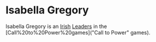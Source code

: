 # Isabella Gregory

Isabella Gregory is an [Irish](Irish) [Leaders](leader) in the [Call%20to%20Power%20games]("Call to Power" games).